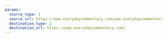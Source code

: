 ```yaml
---
params:
  source_type: 1
  source_url: https://www.everydaycommentary.com/www.everydaycommentary.com?format=rss
  destination_type: 2
  destination_url: https://www.everydaycommentary.com/
---
```

